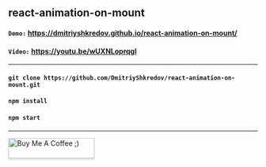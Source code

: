 ## react-animation-on-mount

#### `Demo:` https://dmitriyshkredov.github.io/react-animation-on-mount/

#### `Video:` https://youtu.be/wUXNLoprqgI

---

#### `git clone https://github.com/DmitriyShkredov/react-animation-on-mount.git`

#### `npm install`

#### `npm start`

---
<a href="https://www.buymeacoffee.com/DmitriyShkredov" target="_blank"><img src="https://www.buymeacoffee.com/assets/img/custom_images/orange_img.png" alt="Buy Me A Coffee ;)" style="height: 41px !important;width: 174px !important;box-shadow: 0px 3px 2px 0px rgba(190, 190, 190, 0.5) !important;-webkit-box-shadow: 0px 3px 2px 0px rgba(190, 190, 190, 0.5) !important;" ></a>
